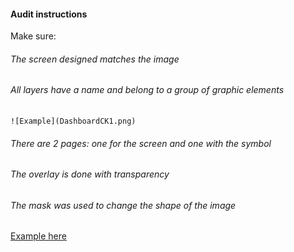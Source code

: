 #### Audit instructions

Make sure: 

###### The screen designed matches the image
###### All layers have a name and belong to a group of graphic elements
    
    
    ![Example](DashboardCK1.png)
    
###### There are 2 pages: one for the screen and one with the symbol
###### The overlay is done with transparency
###### The mask was used to change the shape of the image


[Example here](https://www.figma.com/file/7hv3wv2rUPRY0Sc3Dd7lZh/UI-I-Challenge---UI-Ex-11)
